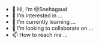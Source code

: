 - 👋 Hi, I’m @Snehagaud
- 👀 I’m interested in ...
- 🌱 I’m currently learning ...
- 💞️ I’m looking to collaborate on ...
- 📫 How to reach me ...

<!---
Snehagaud/Snehagaud is a ✨ special ✨ repository because its `README.md` (this file) appears on your GitHub profile.
You can click the Preview link to take a look at your changes.
--->
